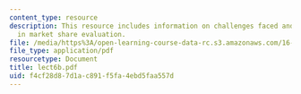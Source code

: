 ```yaml
---
content_type: resource
description: This resource includes information on challenges faced and the tasks
  in market share evaluation.
file: /media/https%3A/open-learning-course-data-rc.s3.amazonaws.com/16-75j-airline-management-spring-2006/f4cf28d87d1ac891f5fa4ebd5faa557d_lect6b.pdf
file_type: application/pdf
resourcetype: Document
title: lect6b.pdf
uid: f4cf28d8-7d1a-c891-f5fa-4ebd5faa557d
---
```

